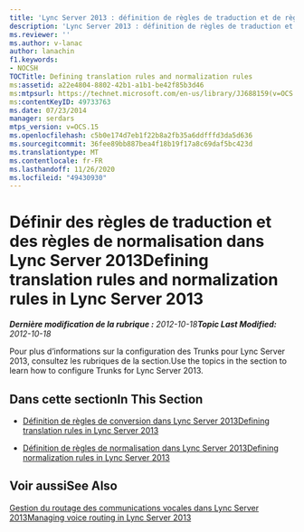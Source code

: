 ```yaml
---
title: 'Lync Server 2013 : définition de règles de traduction et de règles de normalisation'
description: 'Lync Server 2013 : définition de règles de traduction et de règles de normalisation.'
ms.reviewer: ''
ms.author: v-lanac
author: lanachin
f1.keywords:
- NOCSH
TOCTitle: Defining translation rules and normalization rules
ms:assetid: a22e4804-8802-42b1-a1b1-be42f85b3d46
ms:mtpsurl: https://technet.microsoft.com/en-us/library/JJ688159(v=OCS.15)
ms:contentKeyID: 49733763
ms.date: 07/23/2014
manager: serdars
mtps_version: v=OCS.15
ms.openlocfilehash: c5b0e174d7eb1f22b8a2fb35a6ddfffd3da5d636
ms.sourcegitcommit: 36fee89bb887bea4f18b19f17a8c69daf5bc423d
ms.translationtype: MT
ms.contentlocale: fr-FR
ms.lasthandoff: 11/26/2020
ms.locfileid: "49430930"
---
```

# <a name="defining-translation-rules-and-normalization-rules-in-lync-server-2013"></a><span data-ttu-id="35c6c-103">Définir des règles de traduction et des règles de normalisation dans Lync Server 2013</span><span class="sxs-lookup"><span data-stu-id="35c6c-103">Defining translation rules and normalization rules in Lync Server 2013</span></span>

<div data-xmlns="http://www.w3.org/1999/xhtml">

<div class="topic" data-xmlns="http://www.w3.org/1999/xhtml" data-msxsl="urn:schemas-microsoft-com:xslt" data-cs="https://msdn.microsoft.com/">

<div data-asp="https://msdn2.microsoft.com/asp">



</div>

<div id="mainSection">

<div id="mainBody"><span data-ttu-id="35c6c-104">

<span> </span></span><span class="sxs-lookup"><span data-stu-id="35c6c-104">

<span> </span></span></span>

<span data-ttu-id="35c6c-105">_**Dernière modification de la rubrique :** 2012-10-18_</span><span class="sxs-lookup"><span data-stu-id="35c6c-105">_**Topic Last Modified:** 2012-10-18_</span></span>

<span data-ttu-id="35c6c-106">Pour plus d’informations sur la configuration des Trunks pour Lync Server 2013, consultez les rubriques de la section.</span><span class="sxs-lookup"><span data-stu-id="35c6c-106">Use the topics in the section to learn how to configure Trunks for Lync Server 2013.</span></span>

<div>

## <a name="in-this-section"></a><span data-ttu-id="35c6c-107">Dans cette section</span><span class="sxs-lookup"><span data-stu-id="35c6c-107">In This Section</span></span>

  - [<span data-ttu-id="35c6c-108">Définition de règles de conversion dans Lync Server 2013</span><span class="sxs-lookup"><span data-stu-id="35c6c-108">Defining translation rules in Lync Server 2013</span></span>](lync-server-2013-defining-translation-rules.md)

  - [<span data-ttu-id="35c6c-109">Définition de règles de normalisation dans Lync Server 2013</span><span class="sxs-lookup"><span data-stu-id="35c6c-109">Defining normalization rules in Lync Server 2013</span></span>](lync-server-2013-defining-normalization-rules.md)

</div>

<div>

## <a name="see-also"></a><span data-ttu-id="35c6c-110">Voir aussi</span><span class="sxs-lookup"><span data-stu-id="35c6c-110">See Also</span></span>


[<span data-ttu-id="35c6c-111">Gestion du routage des communications vocales dans Lync Server 2013</span><span class="sxs-lookup"><span data-stu-id="35c6c-111">Managing voice routing in Lync Server 2013</span></span>](lync-server-2013-managing-voice-routing.md)  
  

<span data-ttu-id="35c6c-112"></div>

</div>

<span> </span>

</div>

</div>

</span><span class="sxs-lookup"><span data-stu-id="35c6c-112"></div>

</div>

<span> </span>

</div>

</div>

</span></span></div>

